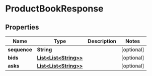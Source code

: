 
# ProductBookResponse

## Properties
Name | Type | Description | Notes
------------ | ------------- | ------------- | -------------
**sequence** | **String** |  |  [optional]
**bids** | [**List&lt;List&lt;String&gt;&gt;**](List.md) |  |  [optional]
**asks** | [**List&lt;List&lt;String&gt;&gt;**](List.md) |  |  [optional]



